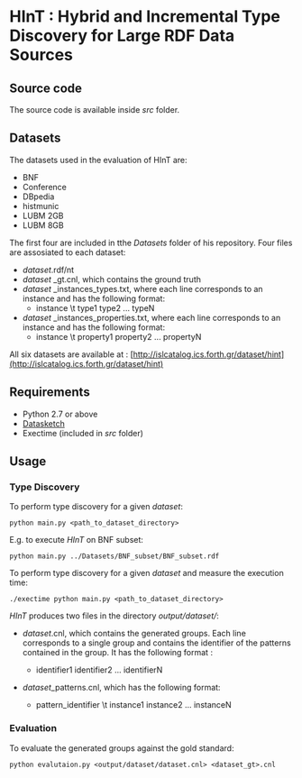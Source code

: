 #	HInT : Hybrid and Incremental Type Discovery for Large RDF Data Sources

## Source code

The source code is available inside *src* folder.


## Datasets

The datasets used in the evaluation of HInT are:

- BNF
- Conference
- DBpedia
- histmunic
- LUBM 2GB
- LUBM 8GB

The first four are included in tthe *Datasets* folder of his repository. 
Four files are assosiated to each dataset:

- *dataset*.rdf/nt
- *dataset* _gt.cnl, which contains the ground truth
- *dataset* _instances_types.txt,  where each line corresponds to an instance and has the following format: 
   * instance \t type1 type2 ... typeN
- *dataset* _instances_properties.txt, where each line corresponds to an instance and has the following format: 
   * instance \t property1 property2 ... propertyN  

All six datasets are available at :	
[http://islcatalog.ics.forth.gr/dataset/hint](http://islcatalog.ics.forth.gr/dataset/hint)


## Requirements

- Python 2.7 or above
- [Datasketch](https://github.com/ekzhu/datasketch)
- Exectime (included in *src* folder)


## Usage

### Type Discovery

To perform type discovery for a given *dataset*:
    
    python main.py <path_to_dataset_directory>
    
E.g. to execute *HInT* on BNF subset:

    python main.py ../Datasets/BNF_subset/BNF_subset.rdf
    
To perform type discovery for a given *dataset* and measure the execution time:

    ./exectime python main.py <path_to_dataset_directory>

*HInT* produces two files in the directory *output/dataset/*:

- *dataset*.cnl, which contains the generated groups. Each line corresponds to a single group and contains the identifier of the patterns contained in the group. It has the following format :
  * identifier1 identifier2 ... identifierN
  
- *dataset*_patterns.cnl, which has the following format:
  * pattern_identifier \t instance1 instance2 ... instanceN
   
  
### Evaluation

To evaluate the generated groups against the gold standard:

    python evalutaion.py <output/dataset/dataset.cnl> <dataset_gt>.cnl
  
